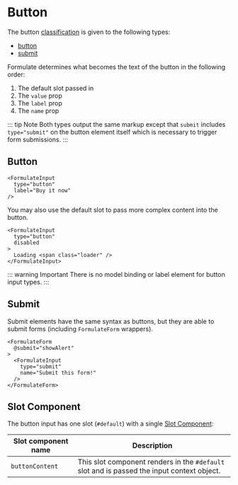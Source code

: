 # Button

The button [classification](/guide/inputs/custom-inputs/#what-is-a-classification) is given to the following types:

- [button](#button)
- [submit](#button)

Formulate determines what becomes the text of the button in the following order:

1. The default slot passed in
2. The `value` prop
3. The `label` prop
4. The `name` prop

::: tip Note
Both types output the same markup except that `submit` includes `type="submit"`
on the button element itself which is necessary to trigger form submissions.
:::

## Button

```vue
<FormulateInput
  type="button"
  label="Buy it now"
/>
```

<demo-button />

You may also use the default slot to pass more complex content into the button.

```vue
<FormulateInput
  type="button"
  disabled
>
  Loading <span class="loader" />
</FormulateInput>
```
<demo-button-2 />

::: warning Important
There is no model binding or label element for button input types.
:::

## Submit

Submit elements have the same syntax as buttons, but they are able to submit
forms (including `FormulateForm` wrappers).

```vue
<FormulateForm
  @submit="showAlert"
>
  <FormulateInput
    type="submit"
    name="Submit this form!"
  />
</FormulateForm>
```

<demo-input-submit />


## Slot Component

The button input has one slot (`#default`) with a single [Slot Component](/guide/inputs/slots/#slot-components):

Slot component name | Description
---------------|----------------------------------------------------------------
`buttonContent`| This slot component renders in the `#default` slot and is passed the input context object.
